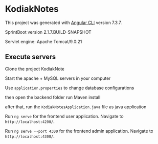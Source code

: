 # KodiakNotes

This project was generated with
[Angular CLI](https://github.com/angular/angular-cli) version 7.3.7.

SprintBoot version 2.1.7.BUILD-SNAPSHOT

Servlet engine: Apache Tomcat/9.0.21

## Execute servers

Clone the project KodiakNote

Start the apache + MySQL servers in your computer

Use `application.properties` to change database configurations

then open the backend folder run Maven install

after that, run the `KodiakNotesApplication.java` file as java application

Run `ng serve` for the frontend user application. Navigate to `http://localhost:4200/`.

Run `ng serve --port 4300` for the frontend admin application. Navigate to `http://localhost:4300/`.

